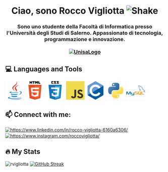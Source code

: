 <h1 align="center">Ciao, sono Rocco Vigliotta  <img src="https://user-images.githubusercontent.com/74038190/214644152-52f47eb3-5e31-4f47-8758-05c9468d5596.gif" alt="Shake" width="40"/>
  <h3 align="center">Sono uno studente della Facoltà di Informatica presso l'Università degli Studi di Salerno. Appassionato di tecnologia, programmazione e innovazione. </br> </br>
<div align="center"> <a href="https://www.unisa.it"> <img src="https://github.com/Smo17817/Smo17817/assets/127348760/77285d15-e181-4f92-a8ba-f421728e1b6f" alt="UnisaLogo" width="120"/> </a> </div>

## 💻 Languages and Tools
<p align="left"> 
<a href="https://www.java.com" target="_blank" rel="noreferrer"> <img src="https://raw.githubusercontent.com/devicons/devicon/master/icons/java/java-original.svg" alt="java" width="60" height="60"/></a> 
<a href="https://www.w3.org/html/" target="_blank" rel="noreferrer"> <img src="https://raw.githubusercontent.com/devicons/devicon/master/icons/html5/html5-original-wordmark.svg" alt="html5" width="60" height="60"/></a> 
<a href="https://www.w3schools.com/css/" target="_blank" rel="noreferrer"> <img src="https://raw.githubusercontent.com/devicons/devicon/master/icons/css3/css3-original-wordmark.svg" alt="css3" width="60" height="60"/></a> 
<a href="https://developer.mozilla.org/en-US/docs/Web/JavaScript" target="_blank" rel="noreferrer"> <img src="https://raw.githubusercontent.com/devicons/devicon/master/icons/javascript/javascript-original.svg" alt="javascript" width="60" height="60"/></a> 
<a href="https://www.cprogramming.com/" target="_blank" rel="noreferrer"> <img src="https://raw.githubusercontent.com/devicons/devicon/master/icons/c/c-original.svg" alt="c" width="60" height="60"/></a>
<a href="https://www.python.org/" target="_blank" rel="noreferrer"> <img src="https://raw.githubusercontent.com/devicons/devicon/master/icons/python/python-original.svg" alt="Python" width="60" height="60"></a>
<a href="https://www.mysql.com/" target="_blank" rel="noreferrer"> <img src="https://raw.githubusercontent.com/devicons/devicon/master/icons/mysql/mysql-original-wordmark.svg" alt="mysql" width="60" height="60"/></a> 
</p>

## 📫 Connect with me:
<p align="left">
<a href="https://www.linkedin.com/in/rocco-vigliotta-6160a6306/" target="blank"><img align="center" src="https://raw.githubusercontent.com/rahuldkjain/github-profile-readme-generator/master/src/images/icons/Social/linked-in-alt.svg" alt="https://www.linkedin.com/in/rocco-vigliotta-6160a6306/" height="60" width="80" /></a>
<a href="https://www.instagram.com/roccovigliotta/" target="blank"><img align="center" src="https://raw.githubusercontent.com/rahuldkjain/github-profile-readme-generator/master/src/images/icons/Social/instagram.svg" alt="https://www.instagram.com/roccovigliotta/" height="60" width="80" /></a>
</p>

## 🔥 My Stats
<div>
  <img src="https://github-readme-stats.vercel.app/api/top-langs?username=rvigliotta&show_icons=true&locale=en&layout=compact&theme=github_dark&card_height=150" alt="rvigliotta" />
  <a href="https://git.io/streak-stats"><img src="https://github-readme-streak-stats.herokuapp.com?user=RVigliotta&theme=github-dark-blue&hide_border=true&card_height=150" alt="GitHub Streak" /></a>
</div>
